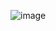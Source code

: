 ![image](https://user-images.githubusercontent.com/63789702/188307275-fdd831ad-ea91-4331-a268-64e9f3067508.png)
